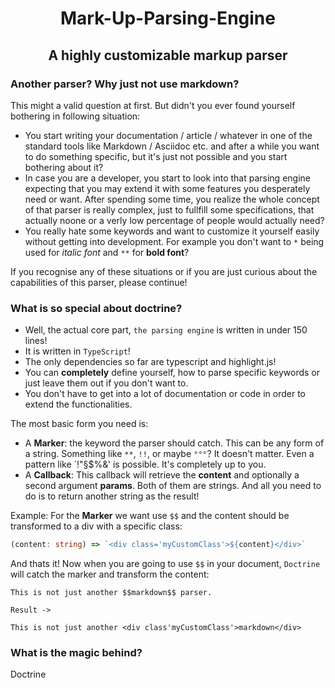 # <div align='center'>Mark-Up-Parsing-Engine</div>
## <div align='center'>A highly customizable markup parser</div>

### **Another parser? Why just not use markdown?**

This might a valid question at first. But didn't you ever found yourself bothering in following situation:
- You start writing your documentation / article / whatever in one of the standard tools like Markdown / Asciidoc etc. and after a while you want to do something specific, but it's just not possible and you start bothering about it?
- In case you are a developer, you start to look into that parsing engine expecting that you may extend it with some features you desperately need or want. After spending some time, you realize the whole concept of that parser is really complex, just to fullfill some specifications, that actually noone or a verly low percentage of people would actually need?
- You really hate some keywords and want to customize it yourself easily without getting into development. For example you don't want to `*` being used for *italic font* and `**` for **bold font**?

If you recognise any of these situations or if you are just curious about the capabilities of this parser, please continue!

### **What is so special about doctrine?**

- Well, the actual core part, `the parsing engine` is written in under 150 lines!<br>
- It is written in `TypeScript`!
- The only dependencies so far are typescript and highlight.js!
- You can **completely** define yourself, how to parse specific keywords or just leave them out if you don't want to.<br>
- You don't have to get into a lot of documentation or code in order to extend the functionalities.

The most basic form you need is:
- A **Marker**: the keyword the parser should catch. This can be any form of a string. Something like `**`, `!!`, or maybe `°°°`? It doesn't matter. Even a pattern like `!"§$%&' is possible. It's completely up to you.
- A **Callback**: This callback will retrieve the **content** and optionally a second argument **params**. Both of them are strings. And all you need to do is to return another string as the result!

Example:
For the **Marker** we want use `$$` and the content should be transformed to a div with a specific class: <br>
 ```ts
 (content: string) => `<div class='myCustomClass'>${content}</div>`
 ```
 And thats it! Now when you are going to use `$$` in your document, `Doctrine` will catch the marker and transform the content:
 ```
 This is not just another $$markdown$$ parser.

 Result ->

 This is not just another <div class'myCustomClass'>markdown</div>
 ```

### **What is the magic behind?**

Doctrine
